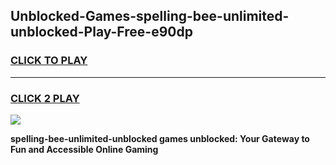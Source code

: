 
## Unblocked-Games-spelling-bee-unlimited-unblocked-Play-Free-e90dp
<h3>
<a href="https://premium76.site?title=spelling-bee-unlimited-unblocked&ref=21A">CLICK TO PLAY</a></h3>
<hr>

<h3>
<a href="https://premium76.site?title=spelling-bee-unlimited-unblocked&ref=21A">CLICK 2 PLAY</a>
  
</h3>

<a href="https://premium76.site?title=spelling-bee-unlimited-unblocked&ref=21A"><img src="https://clearcache.store/games.png"></a>


**spelling-bee-unlimited-unblocked games unblocked: Your Gateway to Fun and Accessible Online Gaming**
